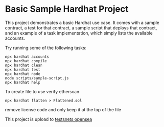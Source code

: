# Basic Sample Hardhat Project

This project demonstrates a basic Hardhat use case. It comes with a sample contract, a test for that contract, a sample script that deploys that contract, and an example of a task implementation, which simply lists the available accounts.

Try running some of the following tasks:

```shell
npx hardhat accounts
npx hardhat compile
npx hardhat clean
npx hardhat test
npx hardhat node
node scripts/sample-script.js
npx hardhat help
```

To create file to use verify etherscan

```shell
npx hardhat flatten > Flattened.sol
```

remove license code and only keep it at the top of the file

This project is upload to [testsnets opensea](https://testnets.opensea.io/)
